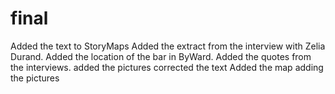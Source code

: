 # final
Added the text to StoryMaps
Added the extract from the interview with Zelia Durand.
Added the location of the bar in ByWard. 
Added the quotes from the interviews.
added the pictures 
corrected the text 
Added the map
adding the pictures
